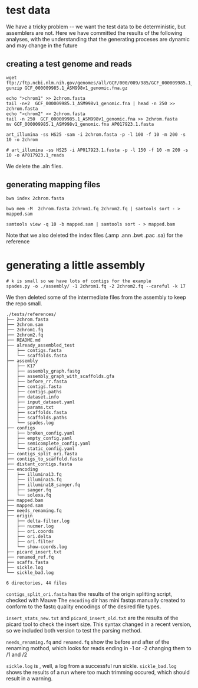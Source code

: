 # test data
We have a tricky problem --  we want the test data to be deterministic, but assemblers are not.  Here we have committed the results of the following analyses, with the understanding that the generating proceses are dynamic and may change in the future

## creating a test genome and reads
```
wget ftp://ftp.ncbi.nlm.nih.gov/genomes/all/GCF/000/009/985/GCF_000009985.1_ASM998v1/GCF_000009985.1_ASM998v1_genomic.fna.gz
gunzip GCF_000009985.1_ASM998v1_genomic.fna.gz

echo ">chrom1" >> 2chrom.fasta
tail -n+2  GCF_000009985.1_ASM998v1_genomic.fna | head -n 250 >> 2chrom.fasta
echo ">chrom2" >> 2chrom.fasta
tail -n 250  GCF_000009985.1_ASM998v1_genomic.fna >> 2chrom.fasta
mv GCF_000009985.1_ASM998v1_genomic.fna AP017923.1.fasta

art_illumina -ss HS25 -sam -i 2chrom.fasta -p -l 100 -f 10 -m 200 -s 10 -o 2chrom

# art_illumina -ss HS25 -i AP017923.1.fasta -p -l 150 -f 10 -m 200 -s 10 -o AP017923.1_reads
```
We delete the .aln files.
## generating mapping files
```
bwa index 2chrom.fasta

bwa mem -M  2chrom.fasta 2chrom1.fq 2chrom2.fq | samtools sort - > mapped.sam

samtools view -q 10 -b mapped.sam | samtools sort - > mapped.bam
```

Note that we also deleted the index files (.amp .ann .bwt .pac .sa) for the reference
# generating a little assembly
```
# k is small so we have lots of contigs for the example
spades.py -o ./assembly/ -1 2chrom1.fq -2 2chrom2.fq --careful -k 17
```
We then deleted some of the intermediate files from the assembly to keep the repo small.

```
./tests/references/
├── 2chrom.fasta
├── 2chrom.sam
├── 2chrom1.fq
├── 2chrom2.fq
├── README.md
├── already_assembled_test
│   ├── contigs.fasta
│   └── scaffolds.fasta
├── assembly
│   ├── K17
│   ├── assembly_graph.fastg
│   ├── assembly_graph_with_scaffolds.gfa
│   ├── before_rr.fasta
│   ├── contigs.fasta
│   ├── contigs.paths
│   ├── dataset.info
│   ├── input_dataset.yaml
│   ├── params.txt
│   ├── scaffolds.fasta
│   ├── scaffolds.paths
│   └── spades.log
├── configs
│   ├── broken_config.yaml
│   ├── empty_config.yaml
│   ├── semicomplete_config.yaml
│   └── static_config.yaml
├── contigs_split_ori.fasta
├── contigs_to_scaffold.fasta
├── distant_contigs.fasta
├── encoding
│   ├── illumina13.fq
│   ├── illumina15.fq
│   ├── illumina18_sanger.fq
│   ├── sanger.fq
│   └── solexa.fq
├── mapped.bam
├── mapped.sam
├── needs_renaming.fq
├── origin
│   ├── delta-filter.log
│   ├── nucmer.log
│   ├── ori.coords
│   ├── ori.delta
│   ├── ori.filter
│   └── show-coords.log
├── picard_insert.txt
├── renamed_ref.fq
├── scaffs.fasta
├── sickle.log
└── sickle_bad.log

6 directories, 44 files
```
`contigs_split_ori.fasta` has the results of the origin splitting script, checked with Mauve
The `encoding` dir has mini fastqs manually created to conform to the fastq quality encodings of the desired file types.

`insert_stats_new.txt` and `picard_insert_old.txt` are the results of the picard tool to check the insert size.  This syntax changed in a recent version, so we included both version to test the parsing method.

`needs_renaming.fq` and `renamed.fq` show the before and after of the renaming mothod, which looks for reads ending in -1 or -2 changing them to /1 and /2

`sickle.log` is , well, a log from a successful run sickle. `sickle_bad.log` shows the results of a run where too much trimming occured, which should result in a warning.
